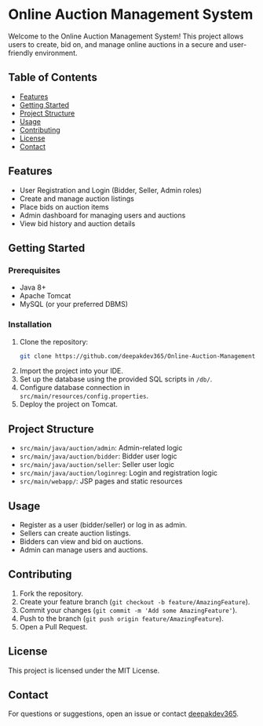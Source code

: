 # Online Auction Management System

Welcome to the Online Auction Management System! This project allows users to create, bid on, and manage online auctions in a secure and user-friendly environment.

## Table of Contents
- [Features](#features)
- [Getting Started](#getting-started)
- [Project Structure](#project-structure)
- [Usage](#usage)
- [Contributing](#contributing)
- [License](#license)
- [Contact](#contact)

## Features
- User Registration and Login (Bidder, Seller, Admin roles)
- Create and manage auction listings
- Place bids on auction items
- Admin dashboard for managing users and auctions
- View bid history and auction details

## Getting Started

### Prerequisites
- Java 8+
- Apache Tomcat
- MySQL (or your preferred DBMS)

### Installation
1. Clone the repository:
   ```bash
   git clone https://github.com/deepakdev365/Online-Auction-Management-System.git
   ```
2. Import the project into your IDE.
3. Set up the database using the provided SQL scripts in `/db/`.
4. Configure database connection in `src/main/resources/config.properties`.
5. Deploy the project on Tomcat.

## Project Structure

- `src/main/java/auction/admin`: Admin-related logic
- `src/main/java/auction/bidder`: Bidder user logic
- `src/main/java/auction/seller`: Seller user logic
- `src/main/java/auction/loginreg`: Login and registration logic
- `src/main/webapp/`: JSP pages and static resources

## Usage

- Register as a user (bidder/seller) or log in as admin.
- Sellers can create auction listings.
- Bidders can view and bid on auctions.
- Admin can manage users and auctions.

## Contributing

1. Fork the repository.
2. Create your feature branch (`git checkout -b feature/AmazingFeature`).
3. Commit your changes (`git commit -m 'Add some AmazingFeature'`).
4. Push to the branch (`git push origin feature/AmazingFeature`).
5. Open a Pull Request.

## License

This project is licensed under the MIT License.

## Contact

For questions or suggestions, open an issue or contact [deepakdev365](mailto:your.email@example.com).
